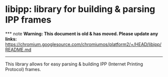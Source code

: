 # libipp: library for building & parsing IPP frames

*** note
**Warning: This document is old & has moved.  Please update any links:**<br>
https://chromium.googlesource.com/chromiumos/platform2/+/HEAD/libipp/README.md
***

This library allows for easy parsing & building IPP (Internet Printing Protocol)
frames.
